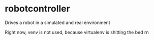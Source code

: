 # robotcontroller
Drives a robot in a simulated and real environment

Right now, venv is not used, because virtualenv is shitting the bed rn

